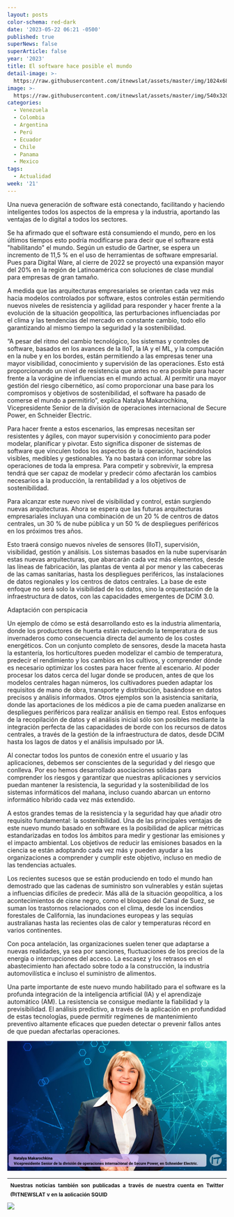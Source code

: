 ```yaml
---
layout: posts
color-schema: red-dark
date: '2023-05-22 06:21 -0500'
published: true
superNews: false
superArticle: false
year: '2023'
title: El software hace posible el mundo
detail-image: >-
  https://raw.githubusercontent.com/itnewslat/assets/master/img/1024x680/Natalya-Makarochkina-g.jpg
image: >-
  https://raw.githubusercontent.com/itnewslat/assets/master/img/540x320/Natalya-Makarochkina-p.jpg
categories:
  - Venezuela
  - Colombia
  - Argentina
  - Perú
  - Ecuador
  - Chile
  - Panama
  - Mexico
tags:
  - Actualidad
week: '21'
---
```

Una nueva generación de software está conectando, facilitando y haciendo inteligentes todos los aspectos de la empresa y la industria, aportando las ventajas de lo digital a todos los sectores.

Se ha afirmado que el software está consumiendo el mundo, pero en los últimos tiempos esto podría modificarse para decir que el software está "habilitando" el mundo. Según un estudio de Gartner, se espera un incremento de 11,5 % en el uso de herramientas de software empresarial. Pues para Digital Ware, al cierre de 2022 se proyectó una expansión mayor del 20% en la región de Latinoamérica con soluciones de clase mundial para empresas de gran tamaño.

A medida que las arquitecturas empresariales se orientan cada vez más hacia modelos controlados por software, estos controles están permitiendo nuevos niveles de resistencia y agilidad para responder y hacer frente a la evolución de la situación geopolítica, las perturbaciones influenciadas por el clima y las tendencias del mercado en constante cambio, todo ello garantizando al mismo tiempo la seguridad y la sostenibilidad.

“A pesar del ritmo del cambio tecnológico, los sistemas y controles de software, basados en los avances de la IIoT, la IA y el ML, y la computación en la nube y en los bordes, están permitiendo a las empresas tener una mayor visibilidad, conocimiento y supervisión de las operaciones. Esto está proporcionando un nivel de resistencia que antes no era posible para hacer frente a la vorágine de influencias en el mundo actual. Al permitir una mayor gestión del riesgo cibernético, así como proporcionar una base para los compromisos y objetivos de sostenibilidad, el software ha pasado de comerse el mundo a permitirlo”, explica Natalya Makarochkina, Vicepresidente Senior de la división de operaciones internacional de Secure Power, en Schneider Electric. 

Para hacer frente a estos escenarios, las empresas necesitan ser resistentes y ágiles, con mayor supervisión y conocimiento para poder modelar, planificar y pivotar. Esto significa disponer de sistemas de software que vinculen todos los aspectos de la operación, haciéndolos visibles, medibles y gestionables. Ya no bastará con informar sobre las operaciones de toda la empresa. Para competir y sobrevivir, la empresa tendrá que ser capaz de modelar y predecir cómo afectarán los cambios necesarios a la producción, la rentabilidad y a los objetivos de sostenibilidad.

Para alcanzar este nuevo nivel de visibilidad y control, están surgiendo nuevas arquitecturas. Ahora se espera que las futuras arquitecturas empresariales incluyan una combinación de un 20 % de centros de datos centrales, un 30 % de nube pública y un 50 % de despliegues periféricos en los próximos tres años.

Esto traerá consigo nuevos niveles de sensores (IIoT), supervisión, visibilidad, gestión y análisis. Los sistemas basados en la nube supervisarán estas nuevas arquitecturas, que abarcarán cada vez más elementos, desde las líneas de fabricación, las plantas de venta al por menor y las cabeceras de las camas sanitarias, hasta los despliegues periféricos, las instalaciones de datos regionales y los centros de datos centrales. La base de este enfoque no será solo la visibilidad de los datos, sino la orquestación de la infraestructura de datos, con las capacidades emergentes de DCIM 3.0.

Adaptación con perspicacia

Un ejemplo de cómo se está desarrollando esto es la industria alimentaria, donde los productores de huerta están reduciendo la temperatura de sus invernaderos como consecuencia directa del aumento de los costes energéticos. Con un conjunto completo de sensores, desde la maceta hasta la estantería, los horticultores pueden modelizar el cambio de temperatura, predecir el rendimiento y los cambios en los cultivos, y comprender dónde es necesario optimizar los costes para hacer frente al escenario. Al poder procesar los datos cerca del lugar donde se producen, antes de que los modelos centrales hagan números, los cultivadores pueden adaptar los requisitos de mano de obra, transporte y distribución, basándose en datos precisos y análisis informados. Otros ejemplos son la asistencia sanitaria, donde las aportaciones de los médicos a pie de cama pueden analizarse en despliegues periféricos para realizar análisis en tiempo real. 
Estos enfoques de la recopilación de datos y el análisis inicial sólo son posibles mediante la integración perfecta de las capacidades de borde con los recursos de datos centrales, a través de la gestión de la infraestructura de datos, desde DCIM hasta los lagos de datos y el análisis impulsado por IA.

Al conectar todos los puntos de conexión entre el usuario y las aplicaciones, debemos ser conscientes de la seguridad y del riesgo que conlleva. 
Por eso hemos desarrollado asociaciones sólidas para comprender los riesgos y garantizar que nuestras aplicaciones y servicios puedan mantener la resistencia, la seguridad y la sostenibilidad de los sistemas informáticos del mañana, incluso cuando abarcan un entorno informático híbrido cada vez más extendido.

A estos grandes temas de la resistencia y la seguridad hay que añadir otro requisito fundamental: la sostenibilidad. Una de las principales ventajas de este nuevo mundo basado en software es la posibilidad de aplicar métricas estandarizadas en todos los ámbitos para medir y gestionar las emisiones y el impacto ambiental. Los objetivos de reducir las emisiones basados en la ciencia se están adoptando cada vez más y pueden ayudar a las organizaciones a comprender y cumplir este objetivo, incluso en medio de las tendencias actuales.


Los recientes sucesos que se están produciendo en todo el mundo han demostrado que las cadenas de suministro son vulnerables y están sujetas a influencias difíciles de predecir. Más allá de la situación geopolítica, a los acontecimientos de cisne negro, como el bloqueo del Canal de Suez, se suman los trastornos relacionados con el clima, desde los incendios forestales de California, las inundaciones europeas y las sequías australianas hasta las recientes olas de calor y temperaturas récord en varios continentes.

Con poca antelación, las organizaciones suelen tener que adaptarse a nuevas realidades, ya sea por sanciones, fluctuaciones de los precios de la energía o interrupciones del acceso. La escasez y los retrasos en el abastecimiento han afectado sobre todo a la construcción, la industria automovilística e incluso el suministro de alimentos.


Una parte importante de este nuevo mundo habilitado para el software es la profunda integración de la inteligencia artificial (IA) y el aprendizaje automático (AM).  La resistencia se consigue mediante la fiabilidad y la previsibilidad. El análisis predictivo, a través de la aplicación en profundidad de estas tecnologías, puede permitir regímenes de mantenimiento preventivo altamente eficaces que pueden detectar o prevenir fallos antes de que puedan afectarlas operaciones.

![](https://raw.githubusercontent.com/itnewslat/assets/master/img/540x320/Natalya-Makarochkina-p.jpg)

<table style="height: 42px;" width="569">
<tbody>
<tr>
<td style="text-align: justify;"><sub><strong>Nuestras noticias también son publicadas a través de nuestra cuenta en Twitter <a href="https://twitter.com/itnewslat?lang=es">@ITNEWSLAT</a> y en la aplicación <a href="https://squidapp.co/en/">SQUID</a></strong></sub></td>
</tr>
</tbody>
</table>
<img src="https://tracker.metricool.com/c3po.jpg?hash=56f88a41e39ab42c063cc51676587a04"/>
